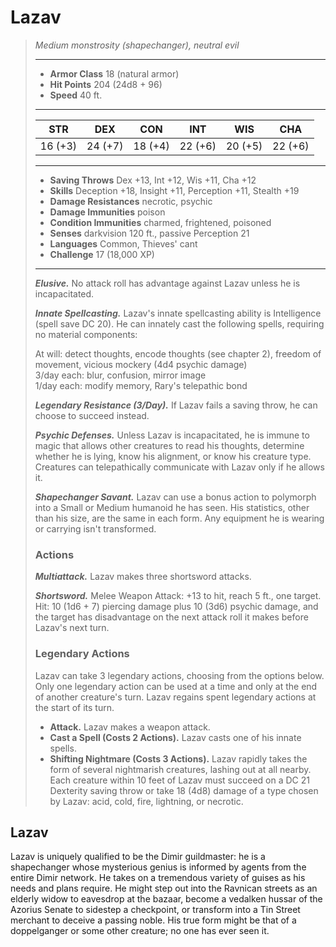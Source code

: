 # Lazav
>*Medium monstrosity (shapechanger), neutral evil*
>___
>- **Armor Class** 18 (natural armor)
>- **Hit Points** 204 (24d8 + 96)
>- **Speed** 40 ft.
>___
>|STR|DEX|CON|INT|WIS|CHA|
>|:---:|:---:|:---:|:---:|:---:|:---:|
>|16 (+3)|24 (+7)|18 (+4)|22 (+6)|20 (+5)|22 (+6)|
>___
>- **Saving Throws** Dex +13, Int +12, Wis +11, Cha +12
>- **Skills** Deception +18, Insight +11, Perception +11, Stealth +19
>- **Damage Resistances** necrotic, psychic
>- **Damage Immunities** poison
>- **Condition Immunities** charmed, frightened, poisoned
>- **Senses** darkvision 120 ft., passive Perception 21
>- **Languages** Common, Thieves' cant
>- **Challenge** 17 (18,000 XP)
>___
>***Elusive.*** No attack roll has advantage against Lazav unless he is incapacitated.  
>
>***Innate Spellcasting.*** Lazav's innate spellcasting ability is Intelligence (spell save DC 20). He can innately cast the following spells, requiring no material components:  
>
>At will: detect thoughts, encode thoughts (see chapter 2), freedom of movement, vicious mockery (4d4 psychic damage)  
>3/day each: blur, confusion, mirror image  
>1/day each: modify memory, Rary's telepathic bond  
>
>
>***Legendary Resistance (3/Day).*** If Lazav fails a saving throw, he can choose to succeed instead.  
>
>***Psychic Defenses.*** Unless Lazav is incapacitated, he is immune to magic that allows other creatures to read his thoughts, determine whether he is lying, know his alignment, or know his creature type. Creatures can telepathically communicate with Lazav only if he allows it.  
>
>***Shapechanger Savant.*** Lazav can use a bonus action to polymorph into a Small or Medium humanoid he has seen. His statistics, other than his size, are the same in each form. Any equipment he is wearing or carrying isn't transformed.  
>
>### Actions
>***Multiattack.*** Lazav makes three shortsword attacks.  
>
>***Shortsword.*** Melee Weapon Attack: +13 to hit, reach 5 ft., one target. Hit: 10 (1d6 + 7) piercing damage plus 10 (3d6) psychic damage, and the target has disadvantage on the next attack roll it makes before Lazav's next turn.  
>
>### Legendary Actions
>Lazav can take 3 legendary actions, choosing from the options below. Only one legendary action can be used at a time and only at the end of another creature's turn. Lazav regains spent legendary actions at the start of its turn.
>
>- **Attack.** Lazav makes a weapon attack.
>- **Cast a Spell (Costs 2 Actions).** Lazav casts one of his innate spells.
>- **Shifting Nightmare (Costs 3 Actions).** Lazav rapidly takes the form of several nightmarish creatures, lashing out at all nearby. Each creature within 10 feet of Lazav must succeed on a DC 21 Dexterity saving throw or take 18 (4d8) damage of a type chosen by Lazav: acid, cold, fire, lightning, or necrotic.
## Lazav
Lazav is uniquely qualified to be the Dimir guildmaster: he is a shapechanger whose mysterious genius is informed by agents from the entire Dimir network. He takes on a tremendous variety of guises as his needs and plans require. He might step out into the Ravnican streets as an elderly widow to eavesdrop at the bazaar, become a vedalken hussar of the Azorius Senate to sidestep a checkpoint, or transform into a Tin Street merchant to deceive a passing noble. His true form might be that of a doppelganger or some other creature; no one has ever seen it.